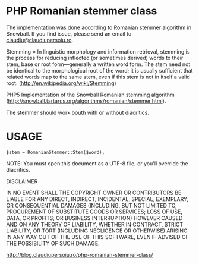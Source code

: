 PHP Romanian stemmer class
==========================

The implementation was done according to Romanian stemmer algorithm in Snowball.  If you find issue, please send an email to claudiu@claudiupersoiu.ro.

Stemming = In linguistic morphology and information retrieval, stemming is the process for reducing inflected (or sometimes derived) words to their stem, base or root form—generally a written word form. The stem need not be identical to the morphological root of the word; it is usually sufficient that related words map to the same stem, even if this stem is not in itself a valid root. (http://en.wikipedia.org/wiki/Stemming)

PHP5 Implementation of the Snowball Romanian stemming algorithm (http://snowball.tartarus.org/algorithms/romanian/stemmer.html).

The stemmer should work bouth with or without diacritics.

USAGE
=====
    $stem = RomanianStemmer::Stem($word);


NOTE: You must open this document as a UTF-8 file, or you'll override the diacritics.

DISCLAIMER

 IN NO EVENT SHALL THE COPYRIGHT OWNER OR CONTRIBUTORS BE LIABLE FOR ANY DIRECT, INDIRECT, INCIDENTAL, SPECIAL, EXEMPLARY, OR CONSEQUENTIAL DAMAGES (INCLUDING, BUT NOT LIMITED TO, PROCUREMENT OF SUBSTITUTE GOODS OR SERVICES; LOSS OF USE, DATA, OR PROFITS; OR BUSINESS INTERRUPTION) HOWEVER CAUSED AND ON ANY THEORY OF LIABILITY, WHETHER IN CONTRACT, STRICT LIABILITY, OR TORT (INCLUDING NEGLIGENCE OR OTHERWISE) ARISING IN ANY WAY OUT OF THE USE OF THIS SOFTWARE, EVEN IF ADVISED OF THE POSSIBILITY OF SUCH DAMAGE.

http://blog.claudiupersoiu.ro/php-romanian-stemmer-class/